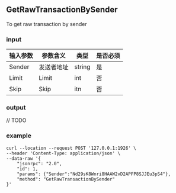 ## GetRawTransactionBySender

To get raw transaction by sender

### input

| 输入参数         | 参数含义       | 类型    | 是否必须  |
| ---------------- | -------------- | ------- |------   |
| Sender    | 发送者地址       | string  | 是|
| Limit     | Limit         | int  |否  |
| Skip |Skip | itn |否 |

### output

// TODO

### example
```
curl --location --request POST '127.0.0.1:1926' \
--header 'Content-Type: application/json' \
--data-raw '{
    "jsonrpc": "2.0",
    "id": 1,
    "params": {"Sender":"Nd29sK8Wnri8HAAW2vD2APFP8SJJEu3pS4"},
    "method": "GetRawTransactionBySender"
}'
```


